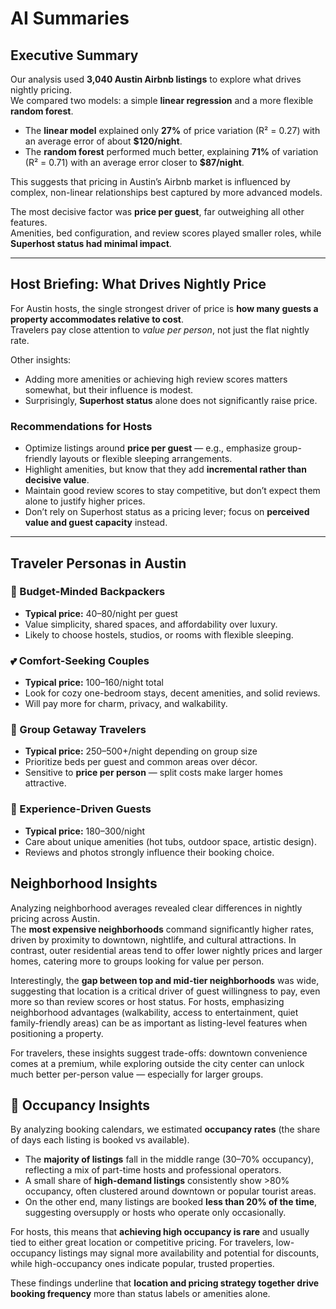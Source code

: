 # AI Summaries

## Executive Summary

Our analysis used **3,040 Austin Airbnb listings** to explore what drives nightly pricing.  
We compared two models: a simple **linear regression** and a more flexible **random forest**.  

- The **linear model** explained only **27%** of price variation (R² = 0.27) with an average error of about **$120/night**.  
- The **random forest** performed much better, explaining **71%** of variation (R² = 0.71) with an average error closer to **$87/night**.  

This suggests that pricing in Austin’s Airbnb market is influenced by complex, non-linear relationships best captured by more advanced models.

The most decisive factor was **price per guest**, far outweighing all other features.  
Amenities, bed configuration, and review scores played smaller roles, while **Superhost status had minimal impact**.

---

## Host Briefing: What Drives Nightly Price

For Austin hosts, the single strongest driver of price is **how many guests a property accommodates relative to cost**.  
Travelers pay close attention to *value per person*, not just the flat nightly rate.  

Other insights:  
- Adding more amenities or achieving high review scores matters somewhat, but their influence is modest.  
- Surprisingly, **Superhost status** alone does not significantly raise price.  

### Recommendations for Hosts
- Optimize listings around **price per guest** — e.g., emphasize group-friendly layouts or flexible sleeping arrangements.  
- Highlight amenities, but know that they add **incremental rather than decisive value**.  
- Maintain good review scores to stay competitive, but don’t expect them alone to justify higher prices.  
- Don’t rely on Superhost status as a pricing lever; focus on **perceived value and guest capacity** instead.  

---

## Traveler Personas in Austin

### 🧳 Budget-Minded Backpackers
- **Typical price:** $40–$80/night per guest  
- Value simplicity, shared spaces, and affordability over luxury.  
- Likely to choose hostels, studios, or rooms with flexible sleeping.  

### 💕 Comfort-Seeking Couples
- **Typical price:** $100–$160/night total  
- Look for cozy one-bedroom stays, decent amenities, and solid reviews.  
- Will pay more for charm, privacy, and walkability.  

### 👥 Group Getaway Travelers
- **Typical price:** $250–$500+/night depending on group size  
- Prioritize beds per guest and common areas over décor.  
- Sensitive to **price per person** — split costs make larger homes attractive.  

### 🌟 Experience-Driven Guests
- **Typical price:** $180–$300/night  
- Care about unique amenities (hot tubs, outdoor space, artistic design).  
- Reviews and photos strongly influence their booking choice.

## Neighborhood Insights

Analyzing neighborhood averages revealed clear differences in nightly pricing across Austin.  
The **most expensive neighborhoods** command significantly higher rates, driven by proximity to downtown, nightlife, and cultural attractions. In contrast, outer residential areas tend to offer lower nightly prices and larger homes, catering more to groups looking for value per person.  

Interestingly, the **gap between top and mid-tier neighborhoods** was wide, suggesting that location is a critical driver of guest willingness to pay, even more so than review scores or host status. For hosts, emphasizing neighborhood advantages (walkability, access to entertainment, quiet family-friendly areas) can be as important as listing-level features when positioning a property.  

For travelers, these insights suggest trade-offs: downtown convenience comes at a premium, while exploring outside the city center can unlock much better per-person value — especially for larger groups.

## 📅 Occupancy Insights

By analyzing booking calendars, we estimated **occupancy rates** (the share of days each listing is booked vs available).  

- The **majority of listings** fall in the middle range (30–70% occupancy), reflecting a mix of part-time hosts and professional operators.  
- A small share of **high-demand listings** consistently show >80% occupancy, often clustered around downtown or popular tourist areas.  
- On the other end, many listings are booked **less than 20% of the time**, suggesting oversupply or hosts who operate only occasionally.  

For hosts, this means that **achieving high occupancy is rare** and usually tied to either great location or competitive pricing. For travelers, low-occupancy listings may signal more availability and potential for discounts, while high-occupancy ones indicate popular, trusted properties.  

These findings underline that **location and pricing strategy together drive booking frequency** more than status labels or amenities alone.